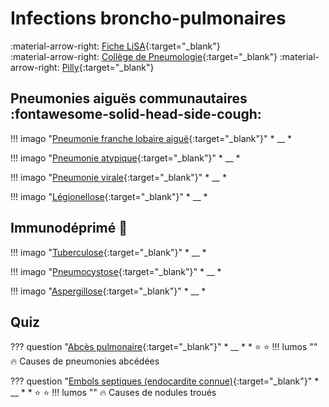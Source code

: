 # Infections broncho-pulmonaires

:material-arrow-right: [Fiche LiSA](https://livret.uness.fr/lisa/Infections_broncho_pulmonaires_communautaires_de_l%E2%80%99adulte_et_de_l%E2%80%99enfant){:target="_blank"}   
:material-arrow-right: [Collège de Pneumologie](https://cep.splf.fr/wp-content/uploads/2023/07/ITEM_154_INFECTIONS_RESPIRATOIRES_2023.pdf){:target="_blank"}
:material-arrow-right: [Pilly](https://www.infectiologie.com/UserFiles/File/pilly-etudiant/items-edition-2023/pilly-2023-item-154.pdf){:target="_blank"}


## Pneumonies aiguës communautaires :fontawesome-solid-head-side-cough:

!!! imago "[Pneumonie franche lobaire aiguë](){:target="_blank"}"
    * __
    *

!!! imago "[Pneumonie atypique](){:target="_blank"}"
    * __
    *

!!! imago "[Pneumonie virale](){:target="_blank"}"
    * __
    *

!!! imago "[Légionellose](){:target="_blank"}"
    * __
    *


## Immunodéprimé :microbe:

!!! imago "[Tuberculose](){:target="_blank"}"
    * __
    *

!!! imago "[Pneumocystose](){:target="_blank"}"
    * __
    *

!!! imago "[Aspergillose](){:target="_blank"}"
    * __
    *


## Quiz

??? question "[Abcès pulmonaire](){:target="_blank"}"
    * __
    * 
    * :star:  :star:
    !!! lumos ""
        :fire: Causes de pneumonies abcédées

??? question "[Embols septiques (endocardite connue)](){:target="_blank"}"
    * __
    * 
    * :star:  :star:
    !!! lumos ""
        :fire: Causes de nodules troués
